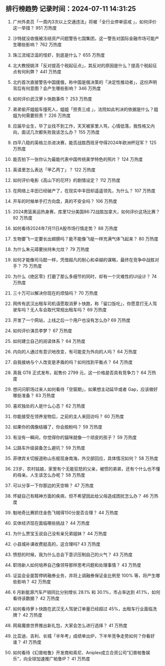 
## 排行榜趋势 记录时间：2024-07-11 14:31:25
  
  1. 广州外卖员「一周内3次以上交通违法」将被「全行业停单惩戒 」，如何评价这一举措？ 951 万热度
    
  2. 沙特就没收俄被冻结资产问题警告七国集团，这一警告对国际金融市场可能产生哪些影响？ 762 万热度
    
  3. 珠江流域泛滥的怪虾，到底是什么？ 655 万热度
    
  4. 北大教授姚洋「反对提高个税起征点」，其反对的原因是什么？提高个税起征点有何利弊？ 441 万热度
    
  5. 北约首次直接警告中国援俄，称中国是俄决策的「决定性推动者」，这份声明背后有何意图？会产生哪些影响？ 346 万热度
    
  6. 如何评价武汉萝卜快跑事件？ 253 万热度
    
  7. 弟弟偷开姐姐车撞死人，姐姐「担责三成 」，法院如此判决的依据是什么？姐姐为何需要担责？ 226 万热度
    
  8. 应届毕业生，毕了业找不到工作，天天被家里人骂，心情低落，我性格又内向，面试几次都失败我该怎么办？ 155 万热度
    
  9. 四平八稳的英格兰杀进决赛，能否战胜西班牙夺得2024年欧洲杯冠军？ 125 万热度
    
  10. 能否拍下一张你认为最能代表中国传统美学特色的照片？ 124 万热度
    
  11. 英语里怎么表达「甲乙丙丁」？ 122 万热度
    
  12. 如何评价电影《高山下的花环》的剧情设定？ 112 万热度
    
  13. 在网络上丰田已经破产了，在现实中丰田却遥遥领先，为什么？ 107 万热度
    
  14. 开车的时候单手打方向盘，真的不安全吗？ 106 万热度
    
  15. 2024男篮奥运热身赛，库里12分美国86:72战胜加拿大，如何评价这场比赛？ 92 万热度
    
  16. 如何看待2024年7月11日A股市场行情走势？ 88 万热度
    
  17. 生物要飞一定要长出翅膀吗？能不能像飞艇一样充满气体飞起来？ 80 万热度
    
  18. 为什么朱元璋要扶持朱允炆？ 79 万热度
    
  19. 如何才能像司马懿一样，凭借超凡的耐心和卓越的谋略，最终在竞争中战胜对手？ 75 万热度
    
  20. 为什么《绝区零》打磨了那么多细节的同时，却有一个灾难性的UI设计？ 74 万热度
    
  21. 三十万可以解决你现在的烦恼吗？ 70 万热度
    
  22. 网传有武汉出租车司机请愿取消萝卜快跑，称「留口饭吃」，你愿意打无人驾驶车吗？无人车会取代常规出租车吗？ 69 万热度
    
  23. 开发了一个网站，上线之后一个用户也没有怎么办? 69 万热度
    
  24. 如何评价演员李梦？ 67 万热度
    
  25. 如何建立自己的阅读体系？ 64 万热度
    
  26. 内向的人通过有意识地改变，有可能变为外向的人吗？ 64 万热度
    
  27. 自我接纳与个人改变是矛盾的吗？如何找到平衡点？ 64 万热度
    
  28. 真我 GT6 正式发布，起售价 2799 元，这一价格是否具有竞争力？ 64 万热度
    
  29. 想问问职场过来人如何看待「空窗期」，如果想主动延毕或者 Gap，应该做好哪些准备？ 63 万热度
    
  30. 喜欢独处的人是什么心态？ 62 万热度
    
  31. 你能接受在领养宠物后，之前的主人来回访吗？ 60 万热度
    
  32. 如果你的偶像结婚了，你会脱粉吗？ 59 万热度
    
  33. 有没有一瞬间，你觉得你的猫咪就像一个顽皮的孩子？ 59 万热度
    
  34. 公路车升级装备怎么避坑？ 59 万热度
    
  35. 菲律宾关切报道称山东舰现身南海，外交部回应，具体情况如何？ 58 万热度
    
  36. 23岁，农村姑娘，家里有个无能狂怒的父亲，被惯的弟弟，还有个什么也不懂的母亲。人生该怎么办呢？ 58 万热度
    
  37. 可以分享一下你那边的天空嘛？ 47 万热度
    
  38. 怀疑自己有精神方面的疾病，但不希望因此给父母造成困扰怎么办？ 46 万热度
    
  39. 魁地奇比赛抓住金色飞贼得150分是否合理？ 44 万热度
    
  40. 实体经济现在面临哪些挑战？ 44 万热度
    
  41. 为什么贾宝玉说自己没有亲兄弟姐妹？ 44 万热度
    
  42. 小县城补课收费挺高的，这合理吗? 43 万热度
    
  43. 愤怒的时候，我为什么总会下意识压制自己的火气？ 43 万热度
    
  44. 职场新人如何培养自己像领导那样思考问题和处理事情？ 43 万热度
    
  45. 证监会全面暂停转融券业务，并将上调融券保证金比例至 100% 等，将产生哪些影响？ 42 万热度
    
  46. 6 月新能源汽车产销同比分别增长 28.1% 和 30.1%，市占率达到 41.1%，如何看待该数据？ 42 万热度
    
  47. 如何看待萝卜快跑在武汉无人驾驶订单量已经超过 45%，出租车行业面临洗牌？ 42 万热度
    
  48. 网易魔兽世界推出新礼包，大家会怎么进行选择？ 41 万热度
    
  49. 比亚迪、吉利、长城「半年考」成绩单出炉，下半年竞争走势如何？你看好谁？ 41 万热度
    
  50. 如何看待《幻兽帕鲁》开发商和索尼、Aniplex成立合资公司“幻兽帕鲁娱乐”，向全球加速推广帕鲁IP？ 41 万热度
    